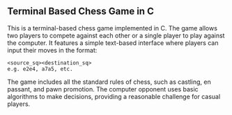 ## Terminal Based Chess Game in C
This is a terminal-based chess game implemented in C. The game allows two players to compete against each other or a single player to play against the computer. It features a simple text-based interface where players can input their moves in the format:
```
<source_sq><destination_sq>
e.g. e2e4, a7a5, etc.
```
The game includes all the standard rules of chess, such as castling, en passant, and pawn promotion. The computer opponent uses basic algorithms to make decisions, providing a reasonable challenge for casual players.